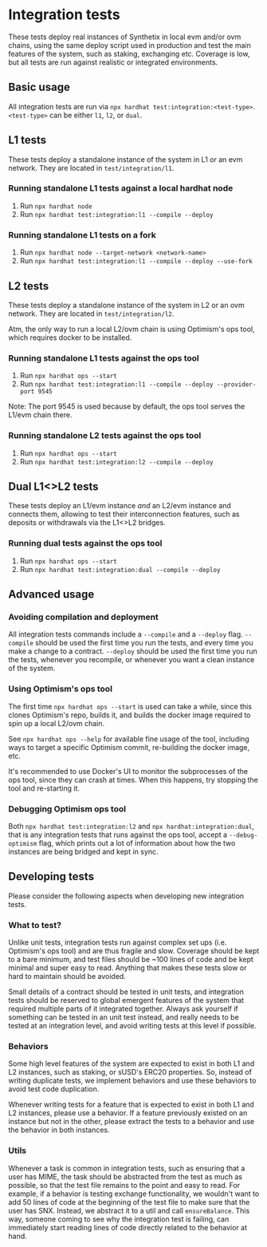 # Integration tests

These tests deploy real instances of Synthetix in local evm and/or ovm chains, using the same deploy script used in production and test the main features of the system, such as staking, exchanging etc. Coverage is low, but all tests are run against realistic or integrated environments.

## Basic usage

All integration tests are run via `npx hardhat test:integration:<test-type>`.
`<test-type>` can be either `l1`, `l2`, or `dual`.

## L1 tests

These tests deploy a standalone instance of the system in L1 or an evm network. They are located in `test/integration/l1`.

### Running standalone L1 tests against a local hardhat node

1. Run `npx hardhat node`
2. Run `npx hardhat test:integration:l1 --compile --deploy`

### Running standalone L1 tests on a fork

1. Run `npx hardhat node --target-network <network-name>`
2. Run `npx hardhat test:integration:l1 --compile --deploy --use-fork`

## L2 tests

These tests deploy a standalone instance of the system in L2 or an ovm network. They are located in `test/integration/l2`.

Atm, the only way to run a local L2/ovm chain is using Optimism's ops tool, which requires docker to be installed.

### Running standalone L1 tests against the ops tool

1. Run `npx hardhat ops --start`
2. Run `npx hardhat test:integration:l1 --compile --deploy --provider-port 9545`

Note: The port 9545 is used because by default, the ops tool serves the L1/evm chain there.

### Running standalone L2 tests against the ops tool

1. Run `npx hardhat ops --start`
2. Run `npx hardhat test:integration:l2 --compile --deploy`

## Dual L1<>L2 tests

These tests deploy an L1/evm instance _and_ an L2/evm instance and connects them, allowing to test their interconnection features, such as deposits or withdrawals via the L1<>L2 bridges.

### Running dual tests against the ops tool

1. Run `npx hardhat ops --start`
2. Run `npx hardhat test:integration:dual --compile --deploy`

## Advanced usage

### Avoiding compilation and deployment

All integration tests commands include a `--compile` and a `--deploy` flag.
`--compile` should be used the first time you run the tests, and every time you make a change to a contract.
`--deploy` should be used the first time you run the tests, whenever you recompile, or whenever you want a clean instance of the system.

### Using Optimism's ops tool

The first time `npx hardhat ops --start` is used can take a while, since this clones Optimism's repo, builds it, and builds the docker image required to spin up a local L2/ovm chain.

See `npx hardhat ops --help` for available fine usage of the tool, including ways to target a specific Optimism commit, re-building the docker image, etc.

It's recommended to use Docker's UI to monitor the subprocesses of the ops tool, since they can crash at times. When this happens, try stopping the tool and re-starting it.

### Debugging Optimism ops tool

Both `npx hardhat test:integration:l2` and `npx hardhat:integration:dual`, that is any integration tests that runs against the ops tool, accept a `--debug-optimism` flag, which prints out a lot of information about how the two instances are being bridged and kept in sync.

## Developing tests

Please consider the following aspects when developing new integration tests.

### What to test?

Unlike unit tests, integration tests run against complex set ups (i.e. Optimism's ops tool) and are thus fragile and slow. Coverage should be kept to a bare minimum, and test files should be ~100 lines of code and be kept minimal and super easy to read. Anything that makes these tests slow or hard to maintain should be avoided.

Small details of a contract should be tested in unit tests, and integration tests should be reserved to global emergent features of the system that required multiple parts of it integrated together. Always ask yourself if something can be tested in an unit test instead, and really needs to be tested at an integration level, and avoid writing tests at this level if possible.

### Behaviors

Some high level features of the system are expected to exist in both L1 and L2 instances, such as staking, or sUSD's ERC20 properties. So, instead of writing duplicate tests, we implement behaviors and use these behaviors to avoid test code duplication.

Whenever writing tests for a feature that is expected to exist in both L1 and L2 instances, please use a behavior. If a feature previously existed on an instance but not in the other, please extract the tests to a behavior and use the behavior in both instances.

### Utils

Whenever a task is common in integration tests, such as ensuring that a user has MIME, the task should be abstracted from the test as much as possible, so that the test file remains to the point and easy to read. For example, if a behavior is testing exchange functionality, we wouldn't want to add 50 lines of code at the beginning of the test file to make sure that the user has SNX. Instead, we abstract it to a util and call `ensureBalance`. This way, someone coming to see why the integration test is failing, can immediately start reading lines of code directly related to the behavior at hand.

